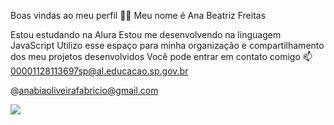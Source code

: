 Boas vindas ao meu perfil 💙💙
Meu nome é Ana Beatriz Freitas

Estou estudando na Alura
Estou me desenvolvendo na linguagem JavaScript
Utilizo esse espaço para minha organização e compartilhamento dos meu projetos desenvolvidos
Você pode entrar em contato comigo 📫
00001128113697sp@al.educacao.sp.gov.br

@anabiaoliveirafabricio@gmail.com

![]([link](https://tenor.com/pt-BR/view/isso-foi-fofo-gif-2514319886472714943))
